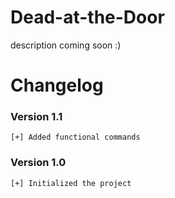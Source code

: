 # Dead-at-the-Door
description coming soon :)

# Changelog
### Version 1.1
```
[+] Added functional commands
```
### Version 1.0
```
[+] Initialized the project
```